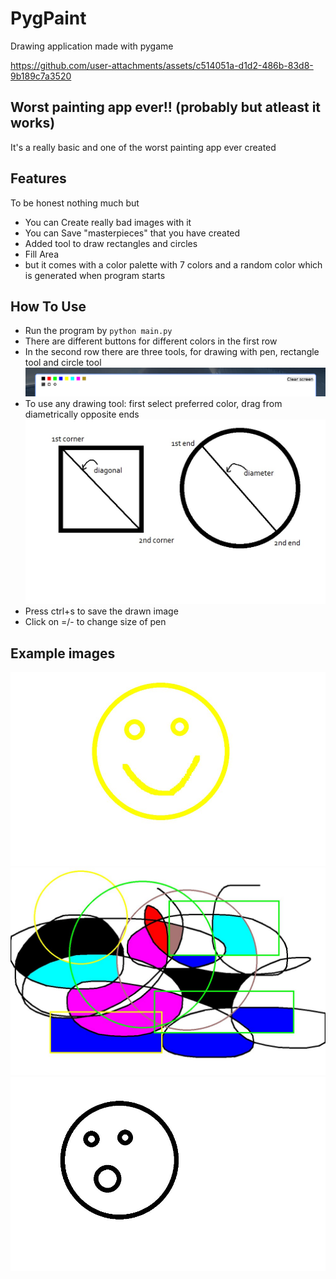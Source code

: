 # PygPaint 
Drawing application made with pygame


https://github.com/user-attachments/assets/c514051a-d1d2-486b-83d8-9b189c7a3520


## Worst painting app ever!! (probably but atleast it works)
It's a really basic and one of the worst painting app ever created

## Features
To be honest nothing much but
- You can Create really bad images with it
- You can Save "masterpieces" that you have created
- Added tool to draw rectangles and circles
- Fill Area
- but it comes with a color palette with 7 colors and a random color which is generated when program starts

## How To Use
- Run the program by ```python main.py```
- There are different buttons for different colors in the first row
- In the second row there are three tools, for drawing with pen, rectangle tool and circle tool
![toolbar](img/app/toolbar.png)
- To use any drawing tool: first select preferred color, drag from diametrically opposite ends
![circle and rectangles](img/app/circle_and_rectangle.jpg)
- Press ctrl+s to save the drawn image
- Click on =/- to change size of pen

## Example images
![smiley face](img/app/example1.jpg)
![Abstract Art](img/app/example3.jpg)
![O face](img/app/example2.jpg)
